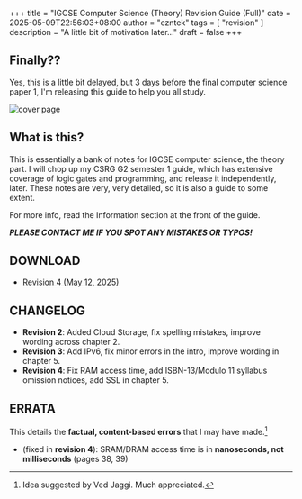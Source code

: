 +++
title = "IGCSE Computer Science (Theory) Revision Guide (Full)"
date = 2025-05-09T22:56:03+08:00
author = "ezntek"
tags = [ "revision" ]
description = "A little bit of motivation later..."
draft = false
+++

## Finally??

Yes, this is a little bit delayed, but 3 days before the final computer science paper 1, I'm releasing this guide to help you all study.

![cover page](/img/finalcsrgcover.png)

## What is this?

This is essentially a bank of notes for IGCSE computer science, the theory part. I will chop up my CSRG G2 semester 1 guide, which has extensive coverage of logic gates and programming, and release it independently, later. These notes are very, very detailed, so it is also a guide to some extent.

For more info, read the Information section at the front of the guide.

***PLEASE CONTACT ME IF YOU SPOT ANY MISTAKES OR TYPOS!***

## DOWNLOAD

* [Revision 4 (May 12, 2025)](/doc/CSRG_Full_Rev4.pdf)

## CHANGELOG

* **Revision 2**: Added Cloud Storage, fix spelling mistakes, improve wording across chapter 2.
* **Revision 3**: Add IPv6, fix minor errors in the intro, improve wording in chapter 5.
* **Revision 4**: Fix RAM access time, add ISBN-13/Modulo 11 syllabus omission notices, add SSL in chapter 5.

## ERRATA

This details the **factual, content-based errors** that I may have made.[^1]

* (fixed in **revision 4**): SRAM/DRAM access time is in **nanoseconds, not milliseconds** (pages 38, 39)

[^1]: Idea suggested by Ved Jaggi. Much appreciated.

<script src="https://utteranc.es/client.js"
        repo="ezntek/ezntek.github.io"
        issue-term="title"
        label="comments"
        theme="github-dark"
        crossorigin="anonymous"
        async>
</script>
